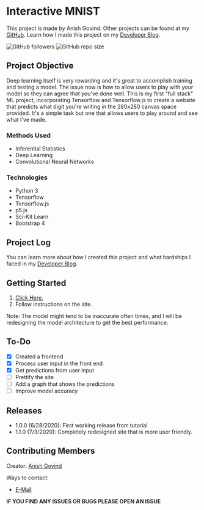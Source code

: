# Interactive MNIST
This project is made by Anish Govind. Other projects can be found at my [GitHub](https://github.com/anishg24).
Learn how I made this project on my [Developer Blog](https://anishgovind.wordpress.com/2020/07/03/interactive-mnist/).

![GitHub followers](https://img.shields.io/github/followers/anishg24?label=Follow&style=social)
![GitHub repo size](https://img.shields.io/github/repo-size/anishg24/MalariaClassifier?style=flat-square)

## Project Objective
Deep learning itself is very rewarding and it's great to accomplish training and testing a model. The issue now
is how to allow users to play with your model so they can agree that you've done well.
This is my first "full stack" ML project, incorporating Tensorflow and Tensorflow.js to create a website that 
predicts what digit you're writing in the 280x280 canvas space provided. It's a simple task but one that allows users
to play around and see what I've made.

### Methods Used
* Inferential Statistics
* Deep Learning
* Convolutional Neural Networks

### Technologies
* Python 3
* Tensorflow
* Tensorflow.js
* p5.js
* Sci-Kit Learn
* Bootstrap 4

## Project Log
You can learn more about how I created this project and what hardships I faced in my [Developer Blog](https://anishgovind.wordpress.com/2020/07/03/interactive-mnist/).

## Getting Started
1. [Click Here.](https://anishg24.github.io/InteractiveMNIST)
2. Follow instructions on the site.

Note: The model might tend to be inaccurate often times, and I will be redesigning the model architecture to get the best performance.

## To-Do
- [x] Created a frontend
- [x] Process user input in the front end
- [x] Get predictions from user input
- [ ] Prettify the site
- [ ] Add a graph that shows the predictions
- [ ] Improve model accuracy

## Releases
- 1.0.0 (6/28/2020): First working release from tutorial
- 1.1.0 (7/3/2020): Completely redesigned site that is more user friendly.

## Contributing Members

Creator: [Anish Govind](https://github.com/anishg24)

Ways to contact:
* [E-Mail](anishg24@gmail.com)

**IF YOU FIND ANY ISSUES OR BUGS PLEASE OPEN AN ISSUE**
